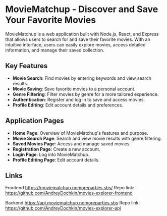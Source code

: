 # MovieMatchup - Discover and Save Your Favorite Movies

MovieMatchup is a web application built with Node.js, React, and Express that allows users to search for and save their favorite movies. With an intuitive interface, users can easily explore movies, access detailed information, and manage their saved collection.

## Key Features

- **Movie Search**: Find movies by entering keywords and view search results.
- **Movie Saving**: Save favorite movies to a personal account.
- **Genre Filtering**: Filter movies by genre for a more tailored experience.
- **Authentication**: Register and log in to save and access movies.
- **Profile Editing**: Edit account details and preferences.

## Application Pages

- **Home Page**: Overview of MovieMatchup's features and purpose.
- **Movie Search Page**: Search and view movie results with genre filtering.
- **Saved Movies Page**: Access and manage saved movies.
- **Registration Page**: Create a new account.
- **Login Page**: Log into MovieMatchup.
- **Profile Editing Page**: Edit account details.

## Links

Frontend https://moviematchup.nomoreparties.sbs/
Repo link: https://github.com/AndreyDochkin/movies-explorer-frontend

Backend https://api.moviematchup.nomoreparties.sbs
Repo link: https://github.com/AndreyDochkin/movies-explorer-api
